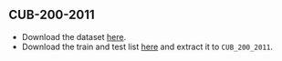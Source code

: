 ## CUB-200-2011
* Download the dataset [here](https://www.vision.caltech.edu/datasets/cub_200_2011/).
* Download the train and test list [here](https://drive.google.com/file/d/1co2selKyKe04xxldSy0gH8Vo4iYKwl-u/view?usp=sharing) and extract it to `CUB_200_2011`.
